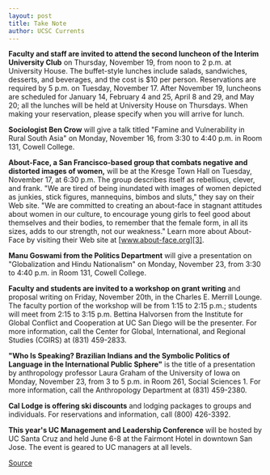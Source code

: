 ```yaml
---
layout: post
title: Take Note
author: UCSC Currents
---
```


**Faculty and staff are invited to attend the second luncheon of the Interim University Club** on Thursday, November 19, from noon to 2 p.m. at University House. The buffet-style lunches include salads, sandwiches, desserts, and beverages, and the cost is $10 per person. Reservations are required by 5 p.m. on Tuesday, November 17. After November 19, luncheons are scheduled for January 14, February 4 and 25, April 8 and 29, and May 20; all the lunches will be held at University House on Thursdays. When making your reservation, please specify when you will arrive for lunch.

**Sociologist Ben Crow** will give a talk titled "Famine and Vulnerability in Rural South Asia" on Monday, November 16, from 3:30 to 4:40 p.m. in Room 131, Cowell College.

**About-Face, a San Francisco-based group that combats negative and distorted images of women,** will be at the Kresge Town Hall on Tuesday, November 17, at 6:30 p.m. The group describes itself as rebellious, clever, and frank. "We are tired of being inundated with images of women depicted as junkies, stick figures, mannequins, bimbos and sluts," they say on their Web site. "We are committed to creating an about-face in stagnant attitudes about women in our culture, to encourage young girls to feel good about themselves and their bodies, to remember that the female form, in all its sizes, adds to our strength, not our weakness." Learn more about About-Face by visiting their Web site at [www.about-face.org][3].

**Manu Goswami from the Politics Department** will give a presentation on "Globalization and Hindu Nationalism" on Monday, November 23, from 3:30 to 4:40 p.m. in Room 131, Cowell College.

**Faculty and students are invited to a workshop on grant writing** and proposal writing on Friday, November 20th, in the Charles E. Merrill Lounge. The faculty portion of the workshop will be from 1:15 to 2:15 p.m.; students will meet from 2:15 to 3:15 p.m. Bettina Halvorsen from the Institute for Global Conflict and Cooperation at UC San Diego will be the presenter. For more information, call the Center for Global, International, and Regional Studies (CGIRS) at (831) 459-2833.

**"Who Is Speaking? Brazilian Indians and the Symbolic Politics of Language in the International Public Sphere"** is the title of a presentation by anthropology professor Laura Graham of the University of Iowa on Monday, November 23, from 3 to 5 p.m. in Room 261, Social Sciences 1\. For more information, call the Anthropology Department at (831) 459-2380.

**Cal Lodge is offering ski discounts** and lodging packages to groups and individuals. For reservations and information, call (800) 426-3392.

**This year's UC Management and Leadership Conference** will be hosted by UC Santa Cruz and held June 6-8 at the Fairmont Hotel in downtown San Jose. The event is geared to UC managers at all levels.

[3]: http://www.about-face.org

[Source](http://www1.ucsc.edu/oncampus/currents/98-99/11-16/takenote.htm "Permalink to Take Note: 11-16-98")
